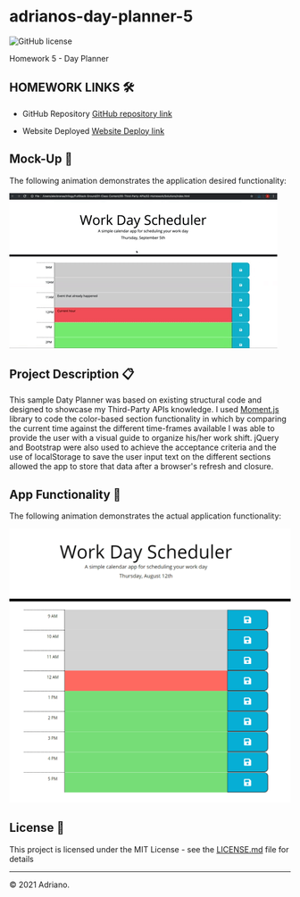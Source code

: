 # adrianos-day-planner-5
![GitHub license](https://img.shields.io/badge/license-MIT-green.svg)

Homework 5 - Day Planner

## HOMEWORK LINKS 🛠️

* GitHub Repository [GitHub repository link](https://github.com/AdrianoArmen/adrianos-day-planner-5) 

* Website Deployed [Website Deploy link](https://adrianoarmen.github.io/adrianos-day-planner-5/) 


 ## Mock-Up 🚀


The following animation demonstrates the application desired functionality:

![A user clicks on slots on the color-coded calendar and edits the events.](./assets/img/05-third-party-apis-homework-demo.gif)



## Project Description 📋
This sample Daty Planner was based on existing structural code and designed to showcase my Third-Party APIs knowledge. I used [Moment.js](https://momentjs.com/) library to code the color-based section functionality in which by comparing the current time against the different time-frames available I was able to provide the user with a visual guide to organize his/her work shift. jQuery and Bootstrap were also used to achieve the acceptance criteria and the use of localStorage to save the user input text on the different sections allowed the app to store that data after a browser's refresh and closure.


## App Functionality 🔧

The following animation demonstrates the actual application functionality:

![A user saves a task on the work day color-based scheduler and clicks on the save button then refreshes the browser demonstrating localstorage .](./assets/img/appfunctionality.gif)

## License 📄

This project is licensed under the MIT License - see the [LICENSE.md](LICENSE.md) file for details

---

© 2021 Adriano.

